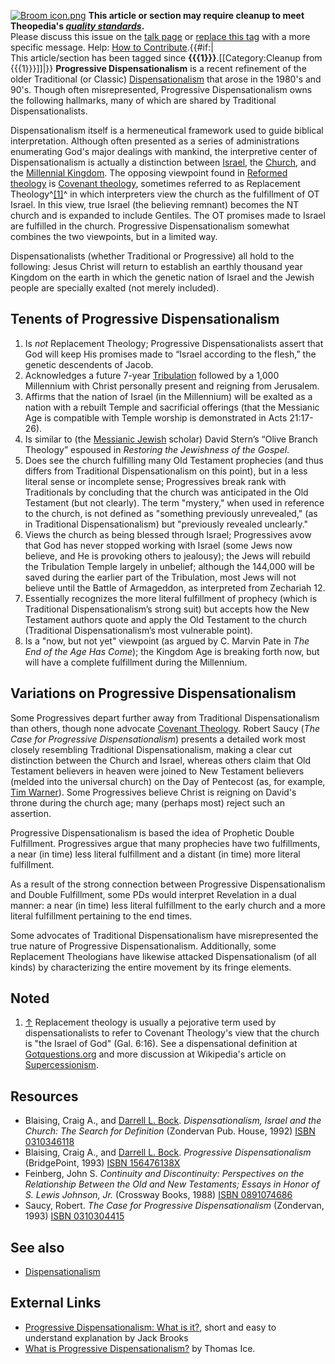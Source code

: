 [![Broom icon.png](images/thumb/9/90/Broom_icon.png/30px-Broom_icon.png.pagespeed.ce.3MDzK_R-j-.png)](http://www.theopedia.com/File:Broom_icon.png)
**This article or section may require cleanup to meet Theopedia's *[quality standards](http://www.theopedia.com/Theopedia:Writing_guide "Theopedia:Writing guide")*.**  
Please discuss this issue on the
[talk page](http://www.theopedia.com/Talk:Progressive_dispensationalism "Talk:Progressive dispensationalism")
or
[replace this tag](index.php?title=Progressive_dispensationalism&action=edit)
with a more specific message. Help:
[How to Contribute](http://www.theopedia.com/Help:How_to_contribute "Help:How to contribute").{{\#if:|  
This article/section has been tagged since
**{{{1}}}**.[[Category:Cleanup from {{{1}}}]]|}}
**Progressive Dispensationalism** is a recent refinement of the
older Traditional (or Classic)
[Dispensationalism](Dispensationalism "Dispensationalism") that
arose in the 1980's and 90's. Though often misrepresented,
Progressive Dispensationalism owns the following hallmarks, many of
which are shared by Traditional Dispensationalists.

Dispensationalism itself is a hermeneutical framework used to guide
biblical interpretation. Although often presented as a series of
administrations enumerating God's major dealings with mankind, the
interpretive center of Dispensationalism is actually a distinction
between [Israel](Israel "Israel"), the [Church](Church "Church"),
and the
[Millennial Kingdom](Millennial_Kingdom "Millennial Kingdom"). The
opposing viewpoint found in
[Reformed theology](Reformed_theology "Reformed theology") is
[Covenant theology](Covenant_theology "Covenant theology"),
sometimes referred to as Replacement Theology^[[1]](#note-0)^ in
which interpreters view the church as the fulfillment of OT Israel.
In this view, true Israel (the believing remnant) becomes the NT
church and is expanded to include Gentiles. The OT promises made to
Israel are fulfilled in the church. Progressive Dispensationalism
somewhat combines the two viewpoints, but in a limited way.

Dispensationalists (whether Traditional or Progressive) all hold to
the following: Jesus Christ will return to establish an earthly
thousand year Kingdom on the earth in which the genetic nation of
Israel and the Jewish people are specially exalted (not merely
included).

## Tenents of Progressive Dispensationalism

1.  Is *not* Replacement Theology; Progressive Dispensationalists
    assert that God will keep His promises made to “Israel according to
    the flesh,” the genetic descendents of Jacob.
2.  Acknowledges a future 7-year
    [Tribulation](Tribulation "Tribulation") followed by a 1,000
    Millennium with Christ personally present and reigning from
    Jerusalem.
3.  Affirms that the nation of Israel (in the Millennium) will be
    exalted as a nation with a rebuilt Temple and sacrificial offerings
    (that the Messianic Age is compatible with Temple worship is
    demonstrated in Acts 21:17-26).
4.  Is similar to (the
    [Messianic Jewish](index.php?title=Messianic_Jewish&action=edit&redlink=1 "Messianic Jewish (page does not exist)")
    scholar) David Stern’s “Olive Branch Theology” espoused in
    *Restoring the Jewishness of the Gospel*.
5.  Does see the church fulfilling many Old Testament prophecies
    (and thus differs from Traditional Dispensationalism on this
    point), but in a less literal sense or incomplete sense;
    Progressives break rank with Traditionals by concluding that the
    church was anticipated in the Old Testament (but not clearly). The
    term "mystery," when used in reference to the church, is not
    defined as "something previously unrevealed," (as in Traditional
    Dispensationalism) but "previously revealed unclearly."
6.  Views the church as being blessed through Israel; Progressives
    avow that God has never stopped working with Israel (some Jews now
    believe, and He is provoking others to jealousy); the Jews will
    rebuild the Tribulation Temple largely in unbelief; although the
    144,000 will be saved during the earlier part of the Tribulation,
    most Jews will not believe until the Battle of Armageddon, as
    interpreted from Zechariah 12.
7.  Essentially recognizes the more literal fulfillment of prophecy
    (which is Traditional Dispensationalism’s strong suit) but accepts
    how the New Testament authors quote and apply the Old Testament to
    the church (Traditional Dispensationalism’s most vulnerable point).
8.  Is a "now, but not yet" viewpoint (as argued by C. Marvin Pate
    in *The End of the Age Has Come*); the Kingdom Age is breaking
    forth now, but will have a complete fulfillment during the
    Millennium.

## Variations on Progressive Dispensationalism

Some Progressives depart further away from Traditional
Dispensationalism than others, though none advocate
[Covenant Theology](Covenant_Theology "Covenant Theology"). Robert
Saucy (*The Case for Progressive Dispensationalism*) presents a
detailed work most closely resembling Traditional
Dispensationalism, making a clear cut distinction between the
Church and Israel, whereas others claim that Old Testament
believers in heaven were joined to New Testament believers (melded
into the universal church) on the Day of Pentecost (as, for
example,
[Tim Warner](http://www.geocities.com/lasttrumpet_2000/pd/twpd101.html)).
Some Progressives believe Christ is reigning on David's throne
during the church age; many (perhaps most) reject such an
assertion.

Progressive Dispensationalism is based the idea of Prophetic Double
Fulfillment. Progressives argue that many prophecies have two
fulfillments, a near (in time) less literal fulfillment and a
distant (in time) more literal fulfillment.

As a result of the strong connection between Progressive
Dispensationalism and Double Fulfillment, some PDs would interpret
Revelation in a dual manner: a near (in time) less literal
fulfillment to the early church and a more literal fulfillment
pertaining to the end times.

Some advocates of Traditional Dispensationalism have misrepresented
the true nature of Progressive Dispensationalism. Additionally,
some Replacement Theologians have likewise attacked
Dispensationalism (of all kinds) by characterizing the entire
movement by its fringe elements.


## Noted

1.  [↑](#ref-0) Replacement theology is usually a pejorative term
    used by dispensationalists to refer to Covenant Theology's view
    that the church is "the Israel of God" (Gal. 6:16). See a
    dispensational definition at
    [Gotquestions.org](http://www.gotquestions.org/replacement-theology.html)
    and more discussion at Wikipedia's article on
    [Supercessionism](http://en.wikipedia.org/wiki/Supersessionism).

## Resources

-   Blaising, Craig A., and
    [Darrell L. Bock](Darrell_L._Bock "Darrell L. Bock").
    *Dispensationalism, Israel and the Church: The Search for Definition*
    (Zondervan Pub. House, 1992)
    [ISBN 0310346118](http://www.theopedia.com/Special:BookSources/0310346118)
-   Blaising, Craig A., and
    [Darrell L. Bock](Darrell_L._Bock "Darrell L. Bock").
    *Progressive Dispensationalism* (BridgePoint, 1993)
    [ISBN 156476138X](http://www.theopedia.com/Special:BookSources/156476138X)
-   Feinberg, John S.
    *Continuity and Discontinuity: Perspectives on the Relationship Between the Old and New Testaments; Essays in Honor of S. Lewis Johnson, Jr.*
    (Crossway Books, 1988)
    [ISBN 0891074686](http://www.theopedia.com/Special:BookSources/0891074686)
-   Saucy, Robert. *The Case for Progressive Dispensationalism*
    (Zondervan, 1993)
    [ISBN 0310304415](http://www.theopedia.com/Special:BookSources/0310304415)

## See also

-   [Dispensationalism](Dispensationalism "Dispensationalism")

## External Links

-   [Progressive Dispensationalism: What is it?](http://www.endtimes.org/progressive_dispensationalism.html),
    short and easy to understand explanation by Jack Brooks
-   [What is Progressive Dispensationalism?](http://www.pre-trib.org/data/pdf/Ice-WhatIsProgressiveDis.pdf)
    by Thomas Ice.




